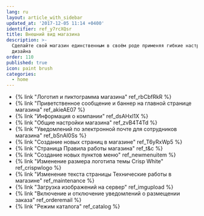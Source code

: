 ```yaml
---
lang: ru
layout: article_with_sidebar
updated_at: '2017-12-05 11:14 +0400'
identifier: ref_y7rcXQsr
title: Внешний вид магазина
description: >-
  Сделайте свой магазин единственным в своём роде применяя гибкие настройки
  дизайна
order: 110
published: true
icon: paint brush
categories:
  - home
---
```

*   {% link "Логотип и пиктограмма магазина" ref_rbCbfRkR %}
*   {% link "Приветственное сообщение и баннер на главной странице магазина" ref_akieAE07 %}
*   {% link "Информация о компании" ref_dsAHxl1X %}
*   {% link "Общие настройки магазина" ref_zvB4T4Td %}
*   {% link "Уведомлений по электронной почте для сотрудников магазина" ref_bSnAl0Ss %}
*   {% link "Создание новых страниц в магазине" ref_T6yRxWp5 %}
*   {% link "Страница Правила работы магазина" ref_t&c %}
*   {% link "Создание новых пунктов меню" ref_newmenuitem %}
*   {% link "Изменение размера логотипа темы Crisp White" ref_crispwlogo %}
*   {% link "Изменение текста страницы Технические работы в магазине" ref_maintenance %}
*   {% link "Загрузка изображений на сервер" ref_imgupload %}
*   {% link "Включение и отключение уведомлений о размещении заказа" ref_orderemail %}
*   {% link "Режим каталога" ref_catalog %}